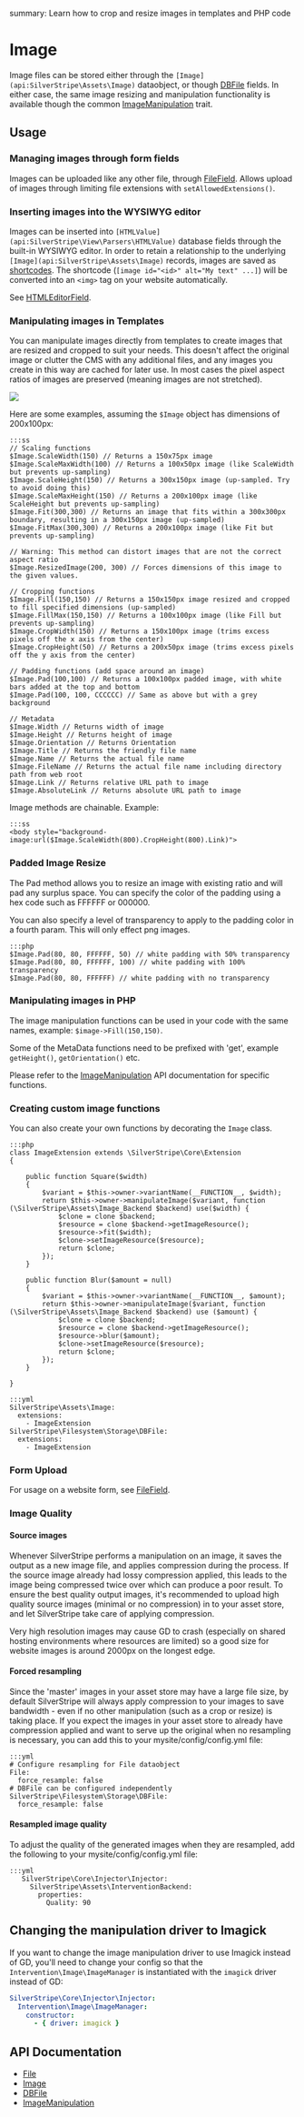 summary: Learn how to crop and resize images in templates and PHP code

# Image

Image files can be stored either through the `[Image](api:SilverStripe\Assets\Image)` dataobject, or though [DBFile](api:SilverStripe\Assets\Storage\DBFile) fields.
In either case, the same image resizing and manipulation functionality is available though the common
[ImageManipulation](api:SilverStripe\Assets\ImageManipulation) trait.

## Usage

### Managing images through form fields

Images can be uploaded like any other file, through [FileField](api:SilverStripe\Forms\FileField).
Allows upload of images through limiting file extensions with `setAllowedExtensions()`.

### Inserting images into the WYSIWYG editor

Images can be inserted into `[HTMLValue](api:SilverStripe\View\Parsers\HTMLValue)` database fields
through the built-in WYSIWYG editor. In order to retain a relationship
to the underlying `[Image](api:SilverStripe\Assets\Image)` records, images are saved as [shortcodes](/developer-guides/extending/shortcodes).
The shortcode (`[image id="<id>" alt="My text" ...]`) will be converted
into an `<img>` tag on your website automatically.

See [HTMLEditorField](/forms/field-types/htmleditorfield).

### Manipulating images in Templates

You can manipulate images directly from templates to create images that are
resized and cropped to suit your needs.  This doesn't affect the original
image or clutter the CMS with any additional files, and any images you create
in this way are cached for later use. In most cases the pixel aspect ratios of
images are preserved (meaning images are not stretched).

![](../../_images/image-methods.jpg)

Here are some examples, assuming the `$Image` object has dimensions of 200x100px:

	:::ss
	// Scaling functions
	$Image.ScaleWidth(150) // Returns a 150x75px image
	$Image.ScaleMaxWidth(100) // Returns a 100x50px image (like ScaleWidth but prevents up-sampling)
	$Image.ScaleHeight(150) // Returns a 300x150px image (up-sampled. Try to avoid doing this)
	$Image.ScaleMaxHeight(150) // Returns a 200x100px image (like ScaleHeight but prevents up-sampling)
	$Image.Fit(300,300) // Returns an image that fits within a 300x300px boundary, resulting in a 300x150px image (up-sampled)
	$Image.FitMax(300,300) // Returns a 200x100px image (like Fit but prevents up-sampling)
	
	// Warning: This method can distort images that are not the correct aspect ratio
	$Image.ResizedImage(200, 300) // Forces dimensions of this image to the given values.
	
	// Cropping functions
	$Image.Fill(150,150) // Returns a 150x150px image resized and cropped to fill specified dimensions (up-sampled)
	$Image.FillMax(150,150) // Returns a 100x100px image (like Fill but prevents up-sampling)
	$Image.CropWidth(150) // Returns a 150x100px image (trims excess pixels off the x axis from the center)
	$Image.CropHeight(50) // Returns a 200x50px image (trims excess pixels off the y axis from the center)
	
	// Padding functions (add space around an image)
	$Image.Pad(100,100) // Returns a 100x100px padded image, with white bars added at the top and bottom
	$Image.Pad(100, 100, CCCCCC) // Same as above but with a grey background
	
	// Metadata
	$Image.Width // Returns width of image
	$Image.Height // Returns height of image
	$Image.Orientation // Returns Orientation
	$Image.Title // Returns the friendly file name
	$Image.Name // Returns the actual file name
	$Image.FileName // Returns the actual file name including directory path from web root
	$Image.Link // Returns relative URL path to image
	$Image.AbsoluteLink // Returns absolute URL path to image

Image methods are chainable. Example:

	:::ss
	<body style="background-image:url($Image.ScaleWidth(800).CropHeight(800).Link)">

### Padded Image Resize

The Pad method allows you to resize an image with existing ratio and will
pad any surplus space. You can specify the color of the padding using a hex code such as FFFFFF or 000000.

You can also specify a level of transparency to apply to the padding color in a fourth param. This will only effect
png images.

	:::php
	$Image.Pad(80, 80, FFFFFF, 50) // white padding with 50% transparency
	$Image.Pad(80, 80, FFFFFF, 100) // white padding with 100% transparency
	$Image.Pad(80, 80, FFFFFF) // white padding with no transparency

### Manipulating images in PHP

The image manipulation functions can be used in your code with the same names, example: `$image->Fill(150,150)`.

Some of the MetaData functions need to be prefixed with 'get', example `getHeight()`, `getOrientation()` etc.

Please refer to the [ImageManipulation](api:SilverStripe\Assets\ImageManipulation) API documentation for specific functions.

### Creating custom image functions

You can also create your own functions by decorating the `Image` class.

	:::php
	class ImageExtension extends \SilverStripe\Core\Extension
    {
    
        public function Square($width)
        {
            $variant = $this->owner->variantName(__FUNCTION__, $width);
            return $this->owner->manipulateImage($variant, function (\SilverStripe\Assets\Image_Backend $backend) use($width) {
                $clone = clone $backend;
                $resource = clone $backend->getImageResource();
                $resource->fit($width);
                $clone->setImageResource($resource);
                return $clone;
            });
        }
    
        public function Blur($amount = null)
        {
            $variant = $this->owner->variantName(__FUNCTION__, $amount);
            return $this->owner->manipulateImage($variant, function (\SilverStripe\Assets\Image_Backend $backend) use ($amount) {
                $clone = clone $backend;
                $resource = clone $backend->getImageResource();
                $resource->blur($amount);
                $clone->setImageResource($resource);
                return $clone;
            });
        }
    
    }

	:::yml
	SilverStripe\Assets\Image:
	  extensions:
	    - ImageExtension
	SilverStripe\Filesystem\Storage\DBFile:
	  extensions:
	    - ImageExtension

### Form Upload

For usage on a website form, see [FileField](api:SilverStripe\Assets\FileField).

### Image Quality

#### Source images

Whenever SilverStripe performs a manipulation on an image, it saves the output
as a new image file, and applies compression during the process. If the source
image already had lossy compression applied, this leads to the image being
compressed twice over which can produce a poor result. To ensure the best
quality output images, it's recommended to upload high quality source images 
(minimal or no compression) in to your asset store, and let SilverStripe take
care of applying compression.

Very high resolution images may cause GD to crash (especially on shared hosting 
environments where resources are limited) so a good size for website images is 
around 2000px on the longest edge.

#### Forced resampling

Since the 'master' images in your asset store may have a large file size, by
default SilverStripe will always apply compression to your images to save
bandwidth - even if no other manipulation (such as a crop or resize) is taking
place. If you expect the images in your asset store to already have
compression applied and want to serve up the original when no resampling is
necessary, you can add this to your mysite/config/config.yml file:

	:::yml
	# Configure resampling for File dataobject
	File:
	  force_resample: false
	# DBFile can be configured independently
	SilverStripe\Filesystem\Storage\DBFile:
	  force_resample: false

#### Resampled image quality

To adjust the quality of the generated images when they are resampled, add the
following to your mysite/config/config.yml file:

	:::yml
       SilverStripe\Core\Injector\Injector:
         SilverStripe\Assets\InterventionBackend:
           properties:
             Quality: 90

## Changing the manipulation driver to Imagick

If you want to change the image manipulation driver to use Imagick instead of GD, you'll need to change your config so
that the `Intervention\Image\ImageManager` is instantiated with the `imagick` driver instead of GD:

```yml
SilverStripe\Core\Injector\Injector:
  Intervention\Image\ImageManager:
    constructor:
      - { driver: imagick }
```

## API Documentation

 * [File](api:SilverStripe\Assets\File)
 * [Image](api:SilverStripe\Assets\Image)
 * [DBFile](api:SilverStripe\Assets\Storage\DBFile)
 * [ImageManipulation](api:SilverStripe\Assets\ImageManipulation)
